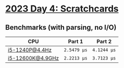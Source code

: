 # [2023 Day 4: Scratchcards](https://adventofcode.com/2023/day/4)

## Benchmarks (with parsing, no I/O)

| CPU              | Part 1      | Part 2      |
| ---------------- | ----------- | ----------- |
| i5-1240P@4.4Hz   | `2.5479 µs` | `4.1244 µs` |
| i5-12600K@4.9GHz | `2.2213 µs` | `3.7123 µs` |
